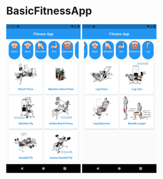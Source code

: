 # BasicFitnessApp

<img src="https://github.com/necatdede/BasicFitnessApp/blob/main/screenshot1.png" width="200" height="400"/> <img src="https://github.com/necatdede/BasicFitnessApp/blob/main/screenshot2.png" width="200" height="400"/>



 
